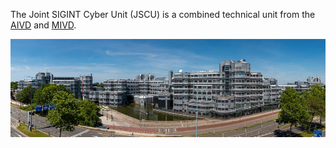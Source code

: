 The Joint SIGINT Cyber Unit (JSCU) is a combined technical unit from the [AIVD](https://www.aivd.nl/) and [MIVD](https://www.defensie.nl/onderwerpen/militaire-inlichtingen-en-veiligheid).

![](./bg.jpg)
